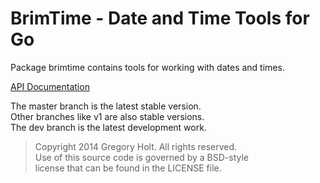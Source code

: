# BrimTime - Date and Time Tools for Go

Package brimtime contains tools for working with dates and times.

[API Documentation](http://godoc.org/github.com/gholt/brimtime)

The master branch is the latest stable version.  
Other branches like v1 are also stable versions.  
The dev branch is the latest development work.  

> Copyright 2014 Gregory Holt. All rights reserved.  
> Use of this source code is governed by a BSD-style  
> license that can be found in the LICENSE file.

